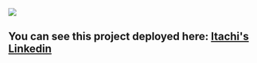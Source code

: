 <img src="https://judith-cv.netlify.app/images/itachi.png" />

## You can see this project deployed here: [Itachi's Linkedin](https://itachi-linkedin.netlify.app/)
